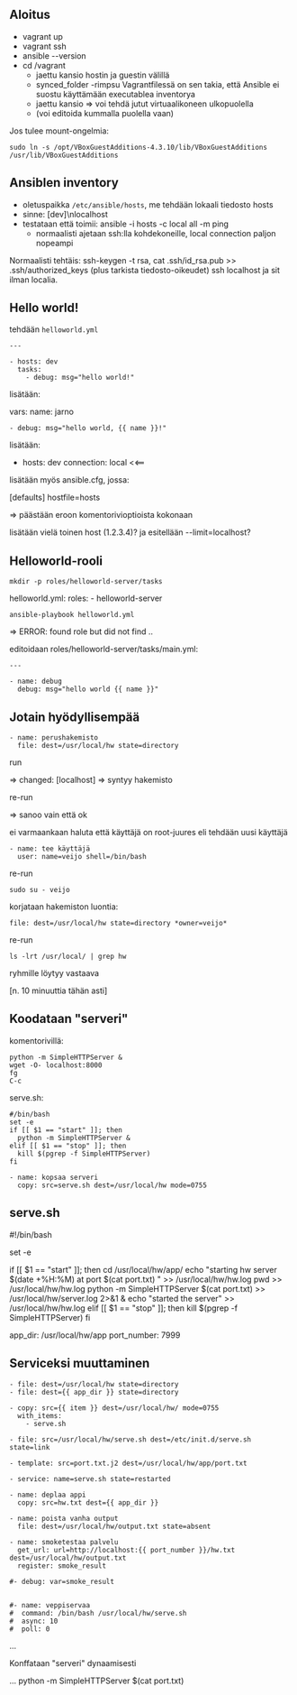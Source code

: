 
Aloitus
-------

   * vagrant up
   * vagrant ssh
   * ansible --version
   * cd /vagrant
      * jaettu kansio hostin ja guestin välillä
      * synced_folder -rimpsu Vagrantfilessä on sen takia, että Ansible ei suostu käyttämään executablea inventorya
      * jaettu kansio => voi tehdä jutut virtuaalikoneen ulkopuolella
      * (voi editoida kummalla puolella vaan)


Jos tulee mount-ongelmia:

    sudo ln -s /opt/VBoxGuestAdditions-4.3.10/lib/VBoxGuestAdditions /usr/lib/VBoxGuestAdditions

Ansiblen inventory
------------------

   * oletuspaikka `/etc/ansible/hosts`, me tehdään lokaali tiedosto hosts
   * sinne: [dev]\nlocalhost 
   * testataan että toimii: ansible -i hosts -c local all -m ping
      * normaalisti ajetaan ssh:lla kohdekoneille, local connection paljon nopeampi

Normaalisti tehtäis: ssh-keygen -t rsa, cat .ssh/id_rsa.pub >> .ssh/authorized_keys (plus
tarkista tiedosto-oikeudet) ssh localhost ja sit ilman localia.

Hello world!
------------

tehdään `helloworld.yml`

    ---

    - hosts: dev
      tasks: 
        - debug: msg="hello world!"


lisätään:

  vars:
    name: jarno

    - debug: msg="hello world, {{ name }}!"


lisätään:

- hosts: dev
  connection: local <<==

lisätään myös ansible.cfg, jossa:

[defaults]
hostfile=hosts

=> päästään eroon komentorivioptioista kokonaan

lisätään vielä toinen host (1.2.3.4)? ja esitellään --limit=localhost?


Helloworld-rooli
----------------

    mkdir -p roles/helloworld-server/tasks

helloworld.yml:
    roles:
      - helloworld-server

    ansible-playbook helloworld.yml
    
=> ERROR: found role but did not find ..

editoidaan roles/helloworld-server/tasks/main.yml:

    ---
    
    - name: debug
      debug: msg="hello world {{ name }}" 

Jotain hyödyllisempää
---------------------

    - name: perushakemisto
      file: dest=/usr/local/hw state=directory

run

=> changed: [localhost] => syntyy hakemisto

re-run

=> sanoo vain että ok


ei varmaankaan haluta että käyttäjä on root-juures eli tehdään
uusi käyttäjä


    - name: tee käyttäjä
      user: name=veijo shell=/bin/bash

re-run

    sudo su - veijo

korjataan hakemiston luontia:

    file: dest=/usr/local/hw state=directory *owner=veijo*

re-run

    ls -lrt /usr/local/ | grep hw
         

ryhmille löytyy vastaava

[n. 10 minuuttia tähän asti]

Koodataan "serveri"
-------------------

komentorivillä: 

    python -m SimpleHTTPServer &
    wget -O- localhost:8000
    fg
    C-c

serve.sh:

    #/bin/bash
    set -e
    if [[ $1 == "start" ]]; then
      python -m SimpleHTTPServer &
    elif [[ $1 == "stop" ]]; then
      kill $(pgrep -f SimpleHTTPServer)
    fi

    - name: kopsaa serveri
      copy: src=serve.sh dest=/usr/local/hw mode=0755






serve.sh
--------
#!/bin/bash

set -e

if [[ $1 == "start" ]]; then
  cd /usr/local/hw/app/
  echo "starting hw server $(date +%H:%M) at port $(cat port.txt) " >> /usr/local/hw/hw.log
  pwd >> /usr/local/hw/hw.log
  python -m SimpleHTTPServer $(cat port.txt) >> /usr/local/hw/server.log 2>&1 &
  echo "started the server" >> /usr/local/hw/hw.log
elif [[ $1 == "stop" ]]; then
  kill $(pgrep -f SimpleHTTPServer)
fi

app_dir: /usr/local/hw/app
port_number: 7999


Serviceksi muuttaminen
----------------------

    - file: dest=/usr/local/hw state=directory
    - file: dest={{ app_dir }} state=directory
    
    - copy: src={{ item }} dest=/usr/local/hw/ mode=0755
      with_items:
        - serve.sh
    
    - file: src=/usr/local/hw/serve.sh dest=/etc/init.d/serve.sh state=link
    
    - template: src=port.txt.j2 dest=/usr/local/hw/app/port.txt
    
    - service: name=serve.sh state=restarted
    
    - name: deplaa appi
      copy: src=hw.txt dest={{ app_dir }}
    
    - name: poista vanha output
      file: dest=/usr/local/hw/output.txt state=absent
    
    - name: smoketestaa palvelu
      get_url: url=http://localhost:{{ port_number }}/hw.txt dest=/usr/local/hw/output.txt
      register: smoke_result
    
    #- debug: var=smoke_result
    
    
    #- name: veppiservaa
    #  command: /bin/bash /usr/local/hw/serve.sh
    #  async: 10
    #  poll: 0






...

Konffataan "serveri" dynaamisesti

...
python -m SimpleHTTPServer $(cat port.txt)


